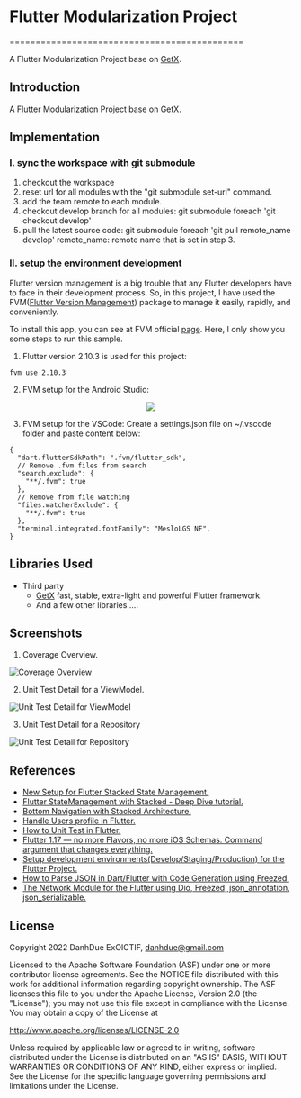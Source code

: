# Flutter Modularization Project
=============================================

A Flutter Modularization Project base on [GetX][1].

Introduction
------------
A Flutter Modularization Project base on [GetX][1].

Implementation
--------------
### I. sync the workspace with git submodule
1. checkout the workspace
2. reset url for all modules with the "git submodule set-url" command.
3. add the team remote to each module.
4. checkout develop branch for all modules: git submodule foreach 'git checkout develop'
5. pull the latest source code: git submodule foreach 'git pull remote_name develop'
	remote_name: remote name that is set in step 3.

### II. setup the environment development

Flutter version management is a big trouble that any Flutter developers have to face in their development process.
So, in this project, I have used the FVM([Flutter Version Management][2]) package to manage it easily, rapidly, and conveniently.

To install this app, you can see at FVM official [page][3].
Here, I only show you some steps to run this sample.

1. Flutter version 2.10.3 is used for this project:
```
fvm use 2.10.3
```

2. FVM setup for the Android Studio:
<p align='center'>
    <img src="screenshots/fvm_setup.gif" />
</p>

3. FVM setup for the VSCode:
   Create a settings.json file on ~/.vscode folder and paste content below:
```
{
  "dart.flutterSdkPath": ".fvm/flutter_sdk",
  // Remove .fvm files from search
  "search.exclude": {
    "**/.fvm": true
  },
  // Remove from file watching
  "files.watcherExclude": {
    "**/.fvm": true
  },
  "terminal.integrated.fontFamily": "MesloLGS NF",
}
```

Libraries Used
--------------

* Third party
    * [GetX][1] fast, stable, extra-light and powerful Flutter framework.
    * And a few other libraries ....


[0]: https://flutter.dev/
[1]: https://github.com/jonataslaw/getx#about-get
[2]: https://fvm.app/
[3]: https://fvm.app/docs/getting_started/installation
[4]: https://viblo.asia/p/new-setup-for-flutter-stacked-state-management-ByEZkejA5Q0
[5]: https://viblo.asia/p/flutter-statemanagement-with-stacked-deep-dive-tutorial-GrLZDBRg5k0
[6]: https://viblo.asia/p/bottom-navigation-with-stacked-architecture-XL6lABVp5ek
[7]: https://viblo.asia/p/handle-users-profile-in-flutter-XL6lABpJ5ek
[8]: https://viblo.asia/p/how-to-unit-test-in-flutter-Eb85ozv6l2G
[9]: https://viblo.asia/p/flutter-117-no-more-flavors-no-more-ios-schemas-command-argument-that-changes-everything-3P0lPB7gKox
[10]: https://viblo.asia/p/setup-development-environmentsdevelopstagingproduction-for-the-flutter-project-bJzKmd9659N
[11]: https://viblo.asia/p/how-to-parse-json-in-dartflutter-with-code-generation-using-freezed-3Q75wv02lWb
[12]: https://viblo.asia/p/the-network-module-for-the-flutter-using-dio-freezed-json-annotation-json-serializable-bJzKmADrK9N


Screenshots
-----------
1. Coverage Overview.

![Coverage Overview](screenshots/unit_tests_coverage_overview.png "Coverage Overview.")

2. Unit Test Detail for a ViewModel.

![Unit Test Detail for ViewModel](screenshots/unit_tests_view_model_detail.png "Unit Test Detail for ViewModel.")

3. Unit Test Detail for a Repository

![Unit Test Detail for Repository](screenshots/unit_tests_repository_detail.png "Unit Test Detail for Repository.")

References
----------
* [New Setup for Flutter Stacked State Management.][4]
* [Flutter StateManagement with Stacked - Deep Dive tutorial.][5]
* [Bottom Navigation with Stacked Architecture.][6]
* [Handle Users profile in Flutter.][7]
* [How to Unit Test in Flutter.][8]
* [Flutter 1.17 — no more Flavors, no more iOS Schemas. Command argument that changes everything.][9]
* [Setup development environments(Develop/Staging/Production) for the Flutter Project.][10]
* [How to Parse JSON in Dart/Flutter with Code Generation using Freezed.][11]
* [The Network Module for the Flutter using Dio, Freezed, json_annotation, json_serializable.][12]


License
-------

Copyright 2022 DanhDue ExOICTIF, danhdue@gmail.com

Licensed to the Apache Software Foundation (ASF) under one or more contributor
license agreements.  See the NOTICE file distributed with this work for
additional information regarding copyright ownership.  The ASF licenses this
file to you under the Apache License, Version 2.0 (the "License"); you may not
use this file except in compliance with the License.  You may obtain a copy of
the License at

http://www.apache.org/licenses/LICENSE-2.0

Unless required by applicable law or agreed to in writing, software
distributed under the License is distributed on an "AS IS" BASIS, WITHOUT
WARRANTIES OR CONDITIONS OF ANY KIND, either express or implied.  See the
License for the specific language governing permissions and limitations under
the License.
